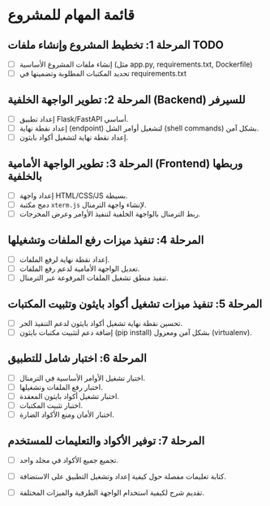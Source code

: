 # قائمة المهام للمشروع

## المرحلة 1: تخطيط المشروع وإنشاء ملفات TODO
- [ ] إنشاء ملفات المشروع الأساسية (مثل app.py, requirements.txt, Dockerfile)
- [ ] تحديد المكتبات المطلوبة وتضمينها في requirements.txt

## المرحلة 2: تطوير الواجهة الخلفية (Backend) للسيرفر
- [ ] إعداد تطبيق Flask/FastAPI أساسي.
- [ ] إعداد نقطة نهاية (endpoint) لتشغيل أوامر الشل (shell commands) بشكل آمن.
- [ ] إعداد نقطة نهاية لتشغيل أكواد بايثون.

## المرحلة 3: تطوير الواجهة الأمامية (Frontend) وربطها بالخلفية
- [ ] إعداد واجهة HTML/CSS/JS بسيطة.
- [ ] دمج مكتبة `xterm.js` لإنشاء واجهة الترمنال.
- [ ] ربط الترمنال بالواجهة الخلفية لتنفيذ الأوامر وعرض المخرجات.

## المرحلة 4: تنفيذ ميزات رفع الملفات وتشغيلها
- [ ] إعداد نقطة نهاية لرفع الملفات.
- [ ] تعديل الواجهة الأمامية لدعم رفع الملفات.
- [ ] تنفيذ منطق تشغيل الملفات المرفوعة عبر الترمنال.

## المرحلة 5: تنفيذ ميزات تشغيل أكواد بايثون وتثبيت المكتبات
- [ ] تحسين نقطة نهاية تشغيل أكواد بايثون لدعم التنفيذ الحر.
- [ ] إضافة دعم لتثبيت مكتبات بايثون (pip install) بشكل آمن ومعزول (virtualenv).

## المرحلة 6: اختبار شامل للتطبيق
- [ ] اختبار تشغيل الأوامر الأساسية في الترمنال.
- [ ] اختبار رفع الملفات وتشغيلها.
- [ ] اختبار تشغيل أكواد بايثون المعقدة.
- [ ] اختبار تثبيت المكتبات.
- [ ] اختبار الأمان ومنع الأكواد الضارة.

## المرحلة 7: توفير الأكواد والتعليمات للمستخدم
- [ ] تجميع جميع الأكواد في مجلد واحد.
- [ ] كتابة تعليمات مفصلة حول كيفية إعداد وتشغيل التطبيق على الاستضافة.
- [ ] تقديم شرح لكيفية استخدام الواجهة الطرفية والميزات المختلفة.

